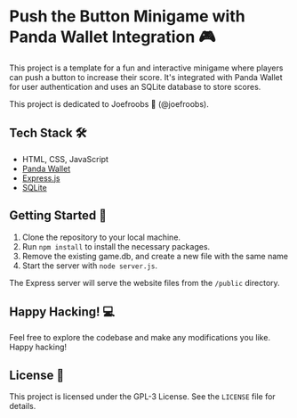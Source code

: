 # Push the Button Minigame with Panda Wallet Integration 🎮

This project is a template for a fun and interactive minigame where players can push a button to increase their score. It's integrated with Panda Wallet for user authentication and uses an SQLite database to store scores. 

This project is dedicated to Joefroobs 🦧 (@joefroobs).

## Tech Stack 🛠️

- HTML, CSS, JavaScript
- [Panda Wallet](https://panda-wallet.gitbook.io/provider-api/quick-start/getting-started)
- [Express.js](https://expressjs.com/)
- [SQLite](https://www.sqlite.org/index.html)

## Getting Started 🚀

1. Clone the repository to your local machine.
2. Run `npm install` to install the necessary packages.
3. Remove the existing game.db, and create a new file with the same name
4. Start the server with `node server.js`.

The Express server will serve the website files from the `/public` directory.

## Happy Hacking! 💻

Feel free to explore the codebase and make any modifications you like. Happy hacking!

## License 📄

This project is licensed under the GPL-3 License. See the `LICENSE` file for details.
